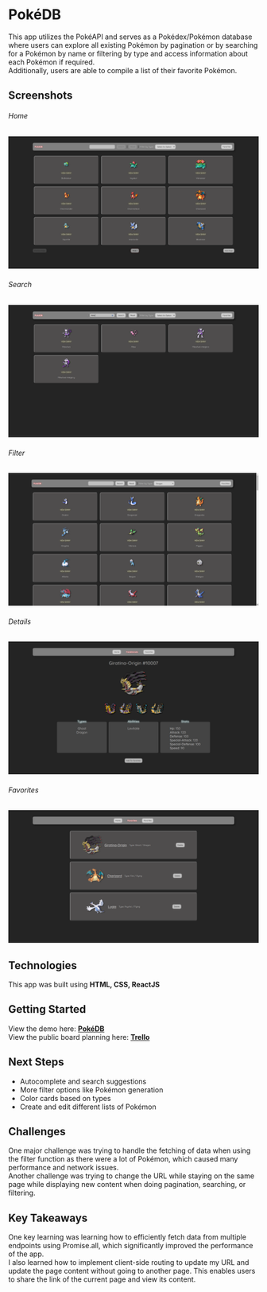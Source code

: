 # PokéDB

This app utilizes the PokéAPI and serves as a Pokédex/Pokémon database where users can explore all existing Pokémon by pagination or by searching for a Pokémon by name or filtering by type and access information about each Pokémon if required.
<br/>
Additionally, users are able to compile a list of their favorite Pokémon.

## Screenshots

###### Home

<img src="./public/home.png">

###### Search

<img src="./public/search.png">

###### Filter

<img src="./public/filter.png">

###### Details

<img src="./public/details.png">

###### Favorites

<img src="./public/favorites.png">

## Technologies

This app was built using **HTML, CSS, ReactJS**

## Getting Started

View the demo here: [**PokéDB**](https://p2-poke-db.vercel.app/)
<br/>
View the public board planning here: [**Trello**](https://trello.com/b/LClzgBrw/pokeapi-app)

## Next Steps

- Autocomplete and search suggestions
- More filter options like Pokémon generation
- Color cards based on types
- Create and edit different lists of Pokémon

## Challenges

One major challenge was trying to handle the fetching of data when using the filter function as there were a lot of Pokémon, which caused many performance and network issues. 
<br/>
Another challenge was trying to change the URL while staying on the same page while displaying new content when doing pagination, searching, or filtering.

## Key Takeaways

One key learning was learning how to efficiently fetch data from multiple endpoints using Promise.all, which significantly improved the performance of the app. 
<br/>
I also learned how to implement client-side routing to update my URL and update the page content without going to another page. This enables users to share the link of the current page and view its content.
